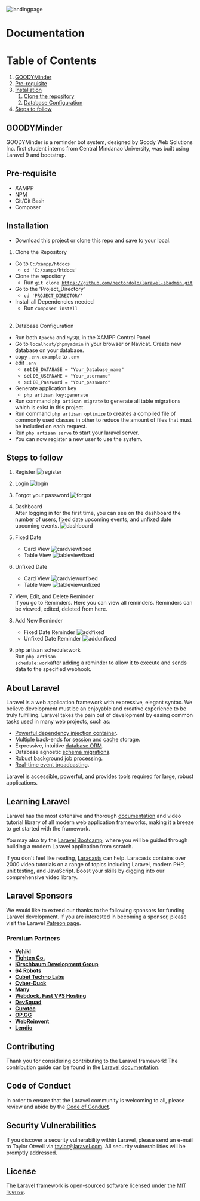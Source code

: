 ![landingpage](https://user-images.githubusercontent.com/125423452/229718350-ff299536-31bf-494b-b63d-1a4b968c4499.png)

# Documentation

# Table of Contents
1. [GOODYMinder](#GOODYMinder)
2. [Pre-requisite](#pre-requisite)
3. [Installation](#Installation)
    1. [Clone the repository](#clone)
    2. [Database Configuration](#database-configuration)
4. [Steps to follow](#steps-to-follow)

## GOODYMinder<a name="GOODYMinder"></a>

GOODYMinder is a reminder bot system, designed by Goody Web Solutions Inc. first student interns from Central Mindanao University, was built using Laravel 9 and bootstrap.

## Pre-requisite<a name="pre-requisite"></a>
- XAMPP
- NPM
- Git/Git Bash
- Composer

## Installation<a name="Installation"></a>
- Download this project or clone this repo and save to your local.

1. Clone the Repository<a name="clone"></a>
- Go to <code>C:/xampp/htdocs</code>
    - <code>cd 'C:/xampp/htdocs'</code>
- Clone the repository
    - Run <code>git clone https://github.com/hectordolo/laravel-sbadmin.git</code>
- Go to the 'Project_Directory'
    - <code>cd 'PROJECT_DIRECTORY'</code>
- Install all Dependencies needed
    - Run <code>composer install</code> 
<br><br>
2. Database Configuration<a name="database-configuration"></a>
- Run both <code>Apache</code> and <code>MySQL</code> in the XAMPP Control Panel
- Go to <code>localhost/phpmyadmin</code> in your browser or Navicat. Create new database on your database.
- copy <code>.env.example</code> to <code>.env</code>
- edit <code>.env</code>
    - set <code>DB_DATABASE = "Your_Database_name"</code>
    - set <code>DB_USERNAME = "Your_username"</code>
    - set <code>DB_Password = "Your_password"</code>
- Generate application key
    - <code>php artisan key:generate</code>
- Run command <code>php artisan migrate</code> to generate all table migrations which is exist in this project.
- Run command <code>php artisan optimize</code> to creates a compiled file of commonly used classes in other to reduce the amount of files that must be included on each request.
- Run <code>php artisan serve</code> to start your laravel server.
- You can now register a new user to use the system.

## Steps to follow<a name="steps-to-follow"></a>
1. Register
![register](https://user-images.githubusercontent.com/125423452/229719673-3c21b712-b300-4854-ad19-d000c826c6fe.png)

2. Login
![login](https://user-images.githubusercontent.com/125423452/229720818-8458ec66-f94c-4fc9-8ebc-1b404a581ea1.png)

3. Forgot your password
![forgot](https://user-images.githubusercontent.com/125423452/229721182-1ede2aae-1962-416e-9ffc-3451c15ec6df.png)

4. Dashboard <br>
After logging in for the first time, you can see on the dashboard the number of users, fixed date upcoming events, and unfixed date upcoming events.
![dashboard](https://user-images.githubusercontent.com/125423452/229721723-0716ded5-ba0b-4e09-8b7e-52b56b286d4e.png)

5. Fixed Date <br>
    - Card View
    ![cardviewfixed](https://user-images.githubusercontent.com/125423452/229721977-3c3e121d-4369-470c-8c62-007b24d5e4ac.png) 
    - Table View
    ![tableviewfixed](https://user-images.githubusercontent.com/125423452/229722168-8c621f0e-cd21-41d2-a3db-893e65ff88ef.png)
6.  Unfixed Date <br>
    - Card View
    ![cardviewunfixed](https://user-images.githubusercontent.com/125423452/229722317-bd31b03a-0ee6-4f89-ae01-3f6c548d66a8.png)
    - Table View
    ![tableviewunfixed](https://user-images.githubusercontent.com/125423452/229722774-5b63a1e9-4c60-4c9d-a894-64f21b9f2a48.png)
7. View, Edit, and Delete Reminder <br>
If you go to Reminders. Here you can view all reminders. Reminders can be viewed, edited, deleted from here. <br>
8. Add New Reminder
    - Fixed Date Reminder
    ![addfixed](https://user-images.githubusercontent.com/125423452/229723544-b41d912d-701f-4af1-aa3c-e7f29913157d.png)
    - Unfixed Date Reminder
    ![addunfixed](https://user-images.githubusercontent.com/125423452/229723699-924c0b15-a0e7-4db8-b730-099f83c0ec20.png)
9. php artisan schedule:work <br>
Run <code>php artisan schedule:work</code>after adding a reminder to allow it to execute and sends data to the specified webhook.

## About Laravel

Laravel is a web application framework with expressive, elegant syntax. We believe development must be an enjoyable and creative experience to be truly fulfilling. Laravel takes the pain out of development by easing common tasks used in many web projects, such as:


- [Powerful dependency injection container](https://laravel.com/docs/container).
- Multiple back-ends for [session](https://laravel.com/docs/session) and [cache](https://laravel.com/docs/cache) storage.
- Expressive, intuitive [database ORM](https://laravel.com/docs/eloquent).
- Database agnostic [schema migrations](https://laravel.com/docs/migrations).
- [Robust background job processing](https://laravel.com/docs/queues).
- [Real-time event broadcasting](https://laravel.com/docs/broadcasting).

Laravel is accessible, powerful, and provides tools required for large, robust applications.

## Learning Laravel

Laravel has the most extensive and thorough [documentation](https://laravel.com/docs) and video tutorial library of all modern web application frameworks, making it a breeze to get started with the framework.

You may also try the [Laravel Bootcamp](https://bootcamp.laravel.com), where you will be guided through building a modern Laravel application from scratch.

If you don't feel like reading, [Laracasts](https://laracasts.com) can help. Laracasts contains over 2000 video tutorials on a range of topics including Laravel, modern PHP, unit testing, and JavaScript. Boost your skills by digging into our comprehensive video library.

## Laravel Sponsors

We would like to extend our thanks to the following sponsors for funding Laravel development. If you are interested in becoming a sponsor, please visit the Laravel [Patreon page](https://patreon.com/taylorotwell).

### Premium Partners

- **[Vehikl](https://vehikl.com/)**
- **[Tighten Co.](https://tighten.co)**
- **[Kirschbaum Development Group](https://kirschbaumdevelopment.com)**
- **[64 Robots](https://64robots.com)**
- **[Cubet Techno Labs](https://cubettech.com)**
- **[Cyber-Duck](https://cyber-duck.co.uk)**
- **[Many](https://www.many.co.uk)**
- **[Webdock, Fast VPS Hosting](https://www.webdock.io/en)**
- **[DevSquad](https://devsquad.com)**
- **[Curotec](https://www.curotec.com/services/technologies/laravel/)**
- **[OP.GG](https://op.gg)**
- **[WebReinvent](https://webreinvent.com/?utm_source=laravel&utm_medium=github&utm_campaign=patreon-sponsors)**
- **[Lendio](https://lendio.com)**

## Contributing

Thank you for considering contributing to the Laravel framework! The contribution guide can be found in the [Laravel documentation](https://laravel.com/docs/contributions).

## Code of Conduct

In order to ensure that the Laravel community is welcoming to all, please review and abide by the [Code of Conduct](https://laravel.com/docs/contributions#code-of-conduct).

## Security Vulnerabilities

If you discover a security vulnerability within Laravel, please send an e-mail to Taylor Otwell via [taylor@laravel.com](mailto:taylor@laravel.com). All security vulnerabilities will be promptly addressed.

## License

The Laravel framework is open-sourced software licensed under the [MIT license](https://opensource.org/licenses/MIT).
